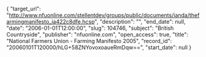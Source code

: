 {
  "target_url": "http://www.nfuonline.com/stellentdev/groups/public/documents/ianda/thefarmingmanifesto_ia422c8dfe.hcsp", 
  "description": "", 
  "end_date": null, 
  "date": "2006-01-01T12:00:00", 
  "slug": 104746, 
  "subject": "British Countryside", 
  "publisher": "nfuonline.com", 
  "open_access": true, 
  "title": "National Farmers Union - Farming Manifesto 2005", 
  "record_id": "20060101T120000/hLG+58ZNYovoxoaueRmDqw==", 
  "start_date": null
}

